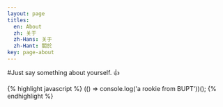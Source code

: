 ```yaml
---
layout: page
titles:
  en: About
  zh: 关于
  zh-Hans: 关于
  zh-Hant: 關於
key: page-about
---
```


#Just say something about yourself. :+1:

{% highlight javascript %}
(() => console.log('a rookie from BUPT'))();
{% endhighlight %}
